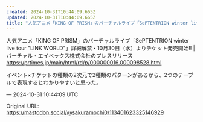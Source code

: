 ```yaml
---
created: 2024-10-31T10:44:09.665Z
updated: 2024-10-31T10:44:09.665Z
title: "人気アニメ「KING OF PRISM」のバーチャルライブ「SePTENTRION winter live tour &quot;LINK WORLD&quot[...]"
---
```


<p>人気アニメ「KING OF PRISM」のバーチャルライブ「SePTENTRION winter live tour &quot;LINK WORLD&quot;」詳細解禁・10月30日（水）よりチケット発売開始!! | バーチャル・エイベックス株式会社のプレスリリース<br /><a href="https://prtimes.jp/main/html/rd/p/000000016.000098528.html" target="_blank" rel="nofollow noopener noreferrer" translate="no"><span class="invisible">https://</span><span class="ellipsis">prtimes.jp/main/html/rd/p/0000</span><span class="invisible">00016.000098528.html</span></a></p><p>イベント×チケットの種類の2次元で2種類のパターンがあるから、2つのテーブルで表現するとわかりやすいと思った。</p>

&mdash; 2024-10-31 10:44:09 UTC

Original URL: https://mastodon.social/@sakuramochi0/113401623325146929
